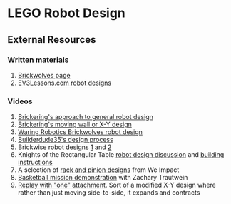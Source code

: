 # LEGO Robot Design

## External Resources

### Written materials

1. [Brickwolves page](https://olivesauder.wixsite.com/brickwolves/robot)
2. [EV3Lessons.com robot designs](https://ev3lessons.com/en/RobotDesigns.html)

### Videos

1. [Brickering's approach to general robot design](https://www.youtube.com/watch?v=XBhRU1yuxr8)
2. [Brickering's moving wall or X-Y design](https://www.youtube.com/watch?v=ouOC-9Az1_4)
3. [Waring Robotics Brickwolves robot design](https://www.youtube.com/watch?v=9DzS0jlQDBM)
4. [Builderdude35's design process](https://www.youtube.com/watch?v=gDlTo277MNo)
5. Brickwise robot designs [1](https://www.youtube.com/watch?v=BgQ8PKETeUY) and [2](https://www.youtube.com/watch?v=pqqzdDZH378)
6. Knights of the Rectangular Table [robot design discussion](https://www.youtube.com/watch?v=9JvXX_LiJVo) and [building instructions](https://www.youtube.com/watch?v=YH5qoJFCI7Q)
7. A selection of [rack and pinion designs](https://www.youtube.com/watch?v=zey_hUur3KM) from We Impact
8. [Basketball mission demonstration](https://www.youtube.com/watch?v=hHP9lzc8E4o) with Zachary Trautwein
9. [Replay with "one" attachment](https://www.youtube.com/watch?v=Lomt3bJk8nc). Sort of a modified X-Y design where rather than just moving side-to-side, it expands and contracts

